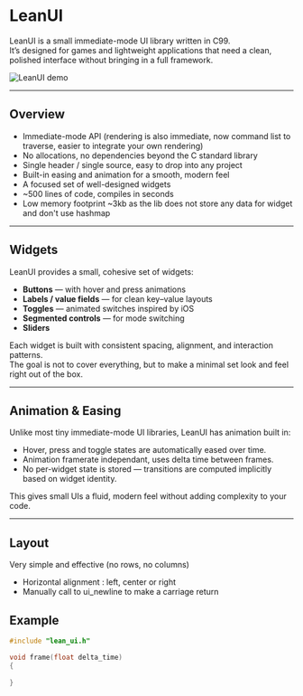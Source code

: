 # LeanUI

LeanUI is a small immediate-mode UI library written in C99.  
It’s designed for games and lightweight applications that need a clean, polished interface without bringing in a full framework.

![LeanUI demo](docs/leanui_demo.gif)

---

## Overview

- Immediate-mode API (rendering is also immediate, now command list to traverse, easier to integrate your own rendering)
- No allocations, no dependencies beyond the C standard library
- Single header / single source, easy to drop into any project 
- Built-in easing and animation for a smooth, modern feel
- A focused set of well-designed widgets  
- ~500 lines of code, compiles in seconds
- Low memory footprint ~3kb as the lib does not store any data for widget and don't use hashmap

---

## Widgets

LeanUI provides a small, cohesive set of widgets:

- **Buttons** — with hover and press animations  
- **Labels / value fields** — for clean key–value layouts  
- **Toggles** — animated switches inspired by iOS  
- **Segmented controls** — for mode switching
- **Sliders** 

Each widget is built with consistent spacing, alignment, and interaction patterns.  
The goal is not to cover everything, but to make a minimal set look and feel right out of the box.

---

## Animation & Easing

Unlike most tiny immediate-mode UI libraries, LeanUI has animation built in:

- Hover, press and toggle states are automatically eased over time.
- Animation framerate independant, uses delta time between frames.
- No per-widget state is stored — transitions are computed implicitly based on widget identity.  
  
This gives small UIs a fluid, modern feel without adding complexity to your code.

---

## Layout

Very simple and effective (no rows, no columns)
- Horizontal alignment : left, center or right
- Manually call to ui_newline to make a carriage return

## Example

```c
#include "lean_ui.h"

void frame(float delta_time)
{
   
}
